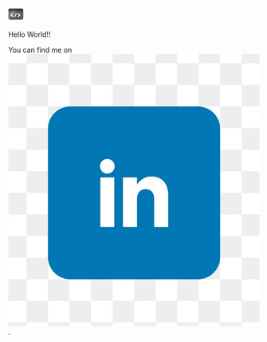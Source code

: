 <img src="https://raw.githubusercontent.com/Naman27/Naman27/master/source.gif" width="30px">


Hello World!!

<!-- Actual text -->

You can find me on [![LinkedIn][2.2]][2].

<!-- Icons -->


[2.2]: https://raw.githubusercontent.com/Naman27/Naman27/master/22339909.jpg (Naman Jain)

<!-- Links to your social media accounts -->


[2]: https://www.linkedin.com/in/namanjain27/
